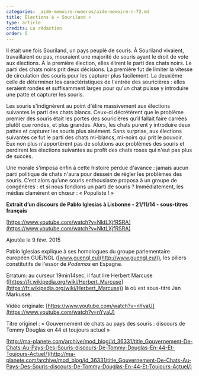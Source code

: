 ```yaml
---
categories: _aide-memoire-numeros/aide-memoire-n-72.md
title: Élections à « Souriland »
type: article
credits: La rédaction
order: 5
---
```

Il était une fois Souriland, un pays peuplé de souris. À Souriland vivaient, travaillaient ou pas, mouraient une majorité de souris ayant le droit de vote aux élections. À la première élection, elles élirent le parti des chats noirs. Le parti des chats noirs prit deux décisions. La première fut de limiter la vitesse de circulation des souris pour les capturer plus facilement. La deuxième celle de déterminer les caractéristiques de l'entrée des souricières : elles seraient rondes et suffisamment larges pour qu'un chat puisse y introduire une patte et capturer les souris.

Les souris s'indignèrent au point d'élire massivement aux élections suivantes le parti des chats blancs. Ceux-ci décrétèrent que le problème premier des souris était les portes des souricières qu’il fallait faire carrées plutôt que rondes, et plus grandes. Alors, les chats purent y introduire deux pattes et capturer les souris plus aisément. Sans surprise, aux élections suivantes ce fut le parti des chats mi-blancs, mi-noirs qui prit le pouvoir. Eux non plus n'apportèrent pas de solutions aux problèmes des souris et perdirent les élections suivantes au profit des chats roses qui n'eut pas plus de succès.

Une morale s'imposa enfin à cette histoire perdue d'avance : jamais aucun parti politique de chats n'aura pour dessein de régler les problèmes des souris. C’est alors qu’une souris enthousiaste proposa à un groupe de congénères : et si nous fondions un parti de souris ? Immédiatement, les médias clamèrent en chœur : « Populiste ! »

**Extrait d’un discours de Pablo Iglesias à Lisbonne - 21/11/14 - sous-titres français**

[https://www.youtube.com/watch?v=NktLXjfRSRA](https://www.youtube.com/watch?v=NktLXjfRSRA)

Ajoutée le 9 févr. 2015

Pablo Iglesias explique à ses homologues du groupe parlementaire européen GUE/NGL ([www.guengl.eu](http://www.guengl.eu/)), les piliers constitutifs de l'essor de _Podemos_ en Espagne.

Erratum: au curseur 19min14sec, il faut lire Herbert Marcuse ([https://fr.wikipedia.org/wiki/Herbert_Marcuse](https://fr.wikipedia.org/wiki/Herbert_Marcuse)) là où est sous-titré Jan Markusse.

Vidéo originale: [https://www.youtube.com/watch?v=nYyaU](https://www.youtube.com/watch?v=nYyaU)

Titre originel : « Gouvernement de chats au pays des souris : discours de Tommy Douglas en 44 et toujours actuel »

[http://ma-planete.com/archive/mod_blog/id_36331/title_Gouvernement-De-Chats-Au-Pays-Des-Souris-discours-De-Tommy-Douglas-En-44-Et-Toujours-Actuel/](http://ma-planete.com/archive/mod_blog/id_36331/title_Gouvernement-De-Chats-Au-Pays-Des-Souris-discours-De-Tommy-Douglas-En-44-Et-Toujours-Actuel/)
